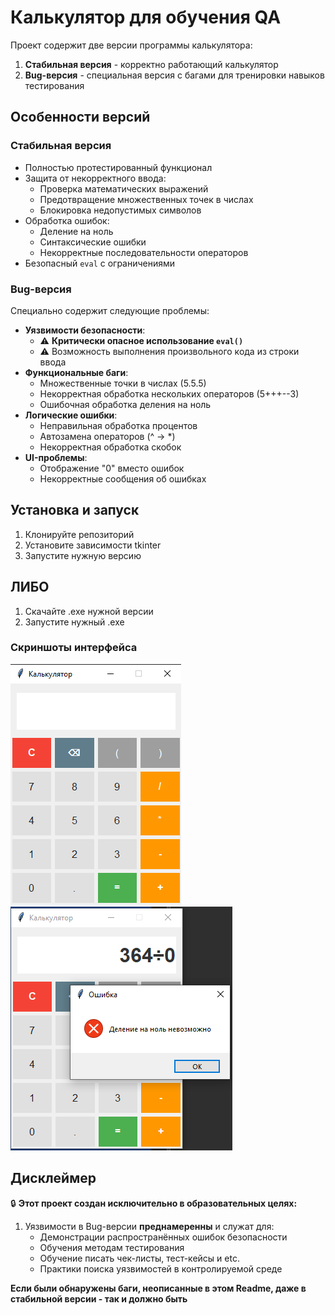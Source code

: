 # Калькулятор для обучения QA

Проект содержит две версии программы калькулятора:
1. **Стабильная версия** - корректно работающий калькулятор
2. **Bug-версия** - специальная версия с багами для тренировки навыков тестирования

## Особенности версий

### Стабильная версия
- Полностью протестированный функционал
- Защита от некорректного ввода:
  - Проверка математических выражений
  - Предотвращение множественных точек в числах
  - Блокировка недопустимых символов
- Обработка ошибок:
  - Деление на ноль
  - Синтаксические ошибки
  - Некорректные последовательности операторов
- Безопасный `eval` с ограничениями

### Bug-версия
Специально содержит следующие проблемы:
- **Уязвимости безопасности**:
  - ⚠️ **Критически опасное использование `eval()`**  
  - ⚠️ Возможность выполнения произвольного кода из строки ввода
- **Функциональные баги**:
  - Множественные точки в числах (5.5.5)
  - Некорректная обработка нескольких операторов (5+++--3)
  - Ошибочная обработка деления на ноль
- **Логические ошибки**:
  - Неправильная обработка процентов
  - Автозамена операторов (^ → *)
  - Некорректная обработка скобок
- **UI-проблемы**:
  - Отображение "0" вместо ошибок
  - Некорректные сообщения об ошибках

## Установка и запуск
1. Клонируйте репозиторий
2. Установите зависимости tkinter
3. Запустите нужную версию

## ЛИБО

1. Скачайте .exe нужной версии
2. Запустите нужный .exe

### Скриншоты интерфейса
![Интерфейс](screenshots/Screenshot_1.png)
![Ошибка](screenshots/Screenshot_2.png)

## Дисклеймер 

🔒 **Этот проект создан исключительно в образовательных целях:**

1. Уязвимости в Bug-версии **преднамеренны** и служат для:
   - Демонстрации распространённых ошибок безопасности
   - Обучения методам тестирования
   - Обучение писать чек-листы, тест-кейсы и etc.
   - Практики поиска уязвимостей в контролируемой среде

**Если были обнаружены баги, неописанные в этом Readme, даже в стабильной версии - так и должно быть**
